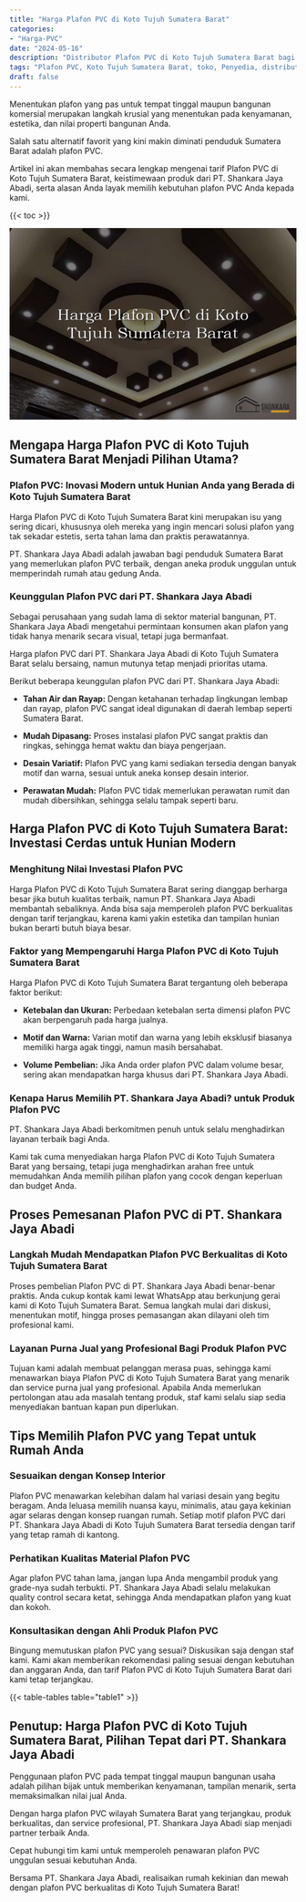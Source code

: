 ```yaml
---
title: "Harga Plafon PVC di Koto Tujuh Sumatera Barat"
categories: 
- "Harga-PVC"
date: "2024-05-16"
description: "Distributor Plafon PVC di Koto Tujuh Sumatera Barat bagi rumah, perkantoran, serta toko. Produk berkualitas, pilihan motif, warna modern, beserta servis penempatan dikerjakan oleh tim profesional dan garansi resmi!|Jasa penyediaan Plafon PVC di Koto Tujuh Sumatera Barat untuk keperluan rumah, office, atau gerai, beserta panel berkualitas dan pemasangan oleh teknisi ahli dan garansi resmi.|Pilihan Plafon PVC di Koto Tujuh Sumatera Barat yang andal untuk tempat tinggal, office, serta ritel, bersama material unggulan dan penempatan oleh teknisi ahli dan jaminan resmi.|Penyediaan Plafon PVC di Koto Tujuh Sumatera Barat bagi tempat tinggal, office, dan gerai, dengan panel unggulan dan instalasi oleh tim ahli, disertai dengan kepastian resmi.}"
tags: "Plafon PVC, Koto Tujuh Sumatera Barat, toko, Penyedia, distributor"
draft: false
---
```


Menentukan plafon yang pas untuk tempat tinggal maupun bangunan komersial merupakan langkah krusial yang menentukan pada kenyamanan, estetika, dan nilai properti bangunan Anda.

Salah satu alternatif favorit yang kini makin diminati penduduk Sumatera Barat adalah plafon PVC.

Artikel ini akan membahas secara lengkap mengenai tarif Plafon PVC di Koto Tujuh Sumatera Barat, keistimewaan produk dari PT. Shankara Jaya Abadi, serta alasan Anda layak memilih kebutuhan plafon PVC Anda kepada kami.

{{< toc >}}

![Harga Plafon PVC di Koto Tujuh Sumatera Barat](/images/Harga-PVC/Harga-Plafon-PVC-di-Koto-Tujuh-Sumatera-Barat.png)


## Mengapa Harga Plafon PVC di Koto Tujuh Sumatera Barat Menjadi Pilihan Utama?

### Plafon PVC: Inovasi Modern untuk Hunian Anda yang Berada di Koto Tujuh Sumatera Barat

Harga Plafon PVC di Koto Tujuh Sumatera Barat kini merupakan isu yang sering dicari, khususnya oleh mereka yang ingin mencari solusi plafon yang tak sekadar estetis, serta tahan lama dan praktis perawatannya.

PT. Shankara Jaya Abadi adalah jawaban bagi penduduk Sumatera Barat yang memerlukan plafon PVC terbaik, dengan aneka produk unggulan untuk memperindah rumah atau gedung Anda.

### Keunggulan Plafon PVC dari PT. Shankara Jaya Abadi

Sebagai perusahaan yang sudah lama di sektor material bangunan, PT. Shankara Jaya Abadi mengetahui permintaan konsumen akan plafon yang tidak hanya menarik secara visual, tetapi juga bermanfaat.

Harga plafon PVC dari PT. Shankara Jaya Abadi di Koto Tujuh Sumatera Barat selalu bersaing, namun mutunya tetap menjadi prioritas utama.

Berikut beberapa keunggulan plafon PVC dari PT. Shankara Jaya Abadi:

- **Tahan Air dan Rayap:** Dengan ketahanan terhadap lingkungan lembap dan rayap, plafon PVC sangat ideal digunakan di daerah lembap seperti Sumatera Barat.

- **Mudah Dipasang:** Proses instalasi plafon PVC sangat praktis dan ringkas, sehingga hemat waktu dan biaya pengerjaan.

- **Desain Variatif:** Plafon PVC yang kami sediakan tersedia dengan banyak motif dan warna, sesuai untuk aneka konsep desain interior.

- **Perawatan Mudah:** Plafon PVC tidak memerlukan perawatan rumit dan mudah dibersihkan, sehingga selalu tampak seperti baru.

## Harga Plafon PVC di Koto Tujuh Sumatera Barat: Investasi Cerdas untuk Hunian Modern

### Menghitung Nilai Investasi Plafon PVC

Harga Plafon PVC di Koto Tujuh Sumatera Barat sering dianggap berharga besar jika butuh kualitas terbaik, namun PT. Shankara Jaya Abadi membantah sebaliknya. Anda bisa saja memperoleh plafon PVC berkualitas dengan tarif terjangkau, karena kami yakin estetika dan tampilan hunian bukan berarti butuh biaya besar.

### Faktor yang Mempengaruhi Harga Plafon PVC di Koto Tujuh Sumatera Barat

Harga Plafon PVC di Koto Tujuh Sumatera Barat tergantung oleh beberapa faktor berikut:

- **Ketebalan dan Ukuran:** Perbedaan ketebalan serta dimensi plafon PVC akan berpengaruh pada harga jualnya.

- **Motif dan Warna:** Varian motif dan warna yang lebih eksklusif biasanya memiliki harga agak tinggi, namun masih bersahabat.

- **Volume Pembelian:** Jika Anda order plafon PVC dalam volume besar, sering akan mendapatkan harga khusus dari PT. Shankara Jaya Abadi.

### Kenapa Harus Memilih PT. Shankara Jaya Abadi? untuk Produk Plafon PVC

PT. Shankara Jaya Abadi berkomitmen penuh untuk selalu menghadirkan layanan terbaik bagi Anda.

Kami tak cuma menyediakan harga Plafon PVC di Koto Tujuh Sumatera Barat yang bersaing, tetapi juga menghadirkan arahan free untuk memudahkan Anda memilih pilihan plafon yang cocok dengan keperluan dan budget Anda.

## Proses Pemesanan Plafon PVC di PT. Shankara Jaya Abadi

### Langkah Mudah Mendapatkan Plafon PVC Berkualitas di Koto Tujuh Sumatera Barat

Proses pembelian Plafon PVC di PT. Shankara Jaya Abadi benar-benar praktis. Anda cukup kontak kami lewat WhatsApp atau berkunjung gerai kami di Koto Tujuh Sumatera Barat. Semua langkah mulai dari diskusi, menentukan motif, hingga proses pemasangan akan dilayani oleh tim profesional kami.

### Layanan Purna Jual yang Profesional Bagi Produk Plafon PVC

Tujuan kami adalah membuat pelanggan merasa puas, sehingga kami menawarkan biaya Plafon PVC di Koto Tujuh Sumatera Barat yang menarik dan service purna jual yang profesional. Apabila Anda memerlukan pertolongan atau ada masalah tentang produk, staf kami selalu siap sedia menyediakan bantuan kapan pun diperlukan.

## Tips Memilih Plafon PVC yang Tepat untuk Rumah Anda

### Sesuaikan dengan Konsep Interior

Plafon PVC menawarkan kelebihan dalam hal variasi desain yang begitu beragam. Anda leluasa memilih nuansa kayu, minimalis, atau gaya kekinian agar selaras dengan konsep ruangan rumah. Setiap motif plafon PVC dari PT. Shankara Jaya Abadi di Koto Tujuh Sumatera Barat tersedia dengan tarif yang tetap ramah di kantong.

### Perhatikan Kualitas Material Plafon PVC

Agar plafon PVC tahan lama, jangan lupa Anda mengambil produk yang grade-nya sudah terbukti. PT. Shankara Jaya Abadi selalu melakukan quality control secara ketat, sehingga Anda mendapatkan plafon yang kuat dan kokoh.

### Konsultasikan dengan Ahli Produk Plafon PVC

Bingung memutuskan plafon PVC yang sesuai? Diskusikan saja dengan staf kami. Kami akan memberikan rekomendasi paling sesuai dengan kebutuhan dan anggaran Anda, dan tarif Plafon PVC di Koto Tujuh Sumatera Barat dari kami tetap terjangkau.

{{< table-tables table="table1" >}}

## Penutup: Harga Plafon PVC di Koto Tujuh Sumatera Barat, Pilihan Tepat dari PT. Shankara Jaya Abadi

Penggunaan plafon PVC pada tempat tinggal maupun bangunan usaha adalah pilihan bijak untuk memberikan kenyamanan, tampilan menarik, serta memaksimalkan nilai jual Anda.

Dengan harga plafon PVC wilayah Sumatera Barat yang terjangkau, produk berkualitas, dan service profesional, PT. Shankara Jaya Abadi siap menjadi partner terbaik Anda.

Cepat hubungi tim kami untuk memperoleh penawaran plafon PVC unggulan sesuai kebutuhan Anda.

Bersama PT. Shankara Jaya Abadi, realisaikan rumah kekinian dan mewah dengan plafon PVC berkualitas di Koto Tujuh Sumatera Barat!